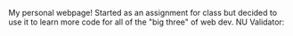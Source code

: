 My personal webpage! Started as an assignment for class but decided to use it to learn more code for all of the "big three" of web dev. 
NU Validator: 
